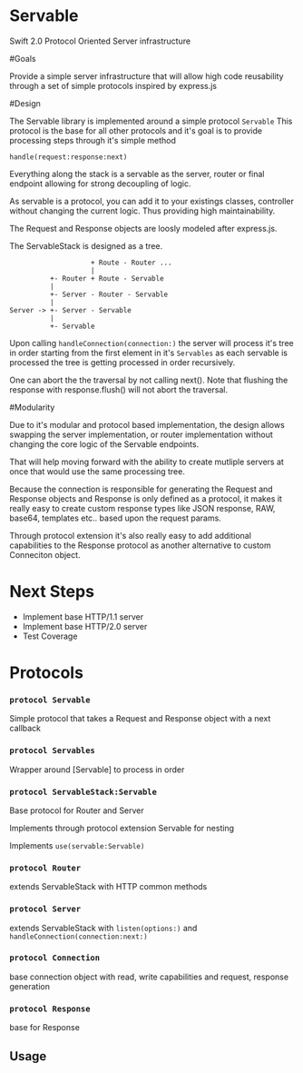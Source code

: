 Servable
====

Swift 2.0 Protocol Oriented Server infrastructure

#Goals

Provide a simple server infrastructure that will allow high code reusability through a set of simple protocols inspired by express.js

#Design

The Servable library is implemented around a simple protocol `Servable`
This protocol is the base for all other protocols and it's goal is to provide processing steps through it's simple method 

`handle(request:response:next)`

Everything along the stack is a servable as the server, router or final endpoint allowing for strong decoupling of logic.

As servable is a protocol, you can add it to your existings classes, controller without changing the current logic. Thus providing high maintainability.


The Request and Response objects are loosly modeled after express.js.

The ServableStack is designed as a tree. 

                        + Route - Router ...
                        |
              +- Router + Route - Servable
              |
              +- Server - Router - Servable
              |
	Server -> +- Server - Servable
	          |
			  +- Servable
			  
Upon calling `handleConnection(connection:)` the server will process it's tree in order starting from the first element in it's `Servables` as each servable is processed the tree is getting processed in order recursively.

One can abort the the traversal by not calling next(). 
Note that flushing the response with response.flush() will not abort the traversal.

#Modularity

Due to it's modular and protocol based implementation, the design allows swapping the server implementation, or router implementation without changing the core logic of the Servable endpoints.

That will help moving forward with the ability to create mutliple servers at once that would use the same processing tree.

Because the connection is responsible for generating the Request and Response objects and Response is only defined as a protocol, it makes it really easy to create custom response types like JSON response, RAW, base64, templates etc.. based upon the request params.

Through protocol extension it's also really easy to add additional capabilities to the Response protocol as another alternative to custom Conneciton object.

# Next Steps

- Implement base HTTP/1.1 server
- Implement base HTTP/2.0 server
- Test Coverage
 

# Protocols

### `protocol Servable`

Simple protocol that takes a Request and Response object with a next callback

### `protocol Servables`

Wrapper around [Servable] to process in order

### `protocol ServableStack:Servable`

Base protocol for Router and Server

Implements through protocol extension Servable for nesting

Implements `use(servable:Servable)`


### `protocol Router`

extends ServableStack with HTTP common methods

### `protocol Server`

extends ServableStack with `listen(options:)` and `handleConnection(connection:next:)`

### `protocol Connection`

base connection object with read, write capabilities and request, response generation

### `protocol Response`

base for Response

## Usage

